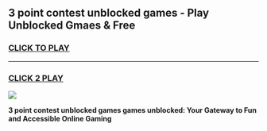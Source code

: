 
## 3 point contest unblocked games - Play Unblocked Gmaes & Free
<h3>
<a href="https://news.freeplayer.one?title=3_point_contest_unblocked_games&ref=23F">CLICK TO PLAY</a></h3>
<hr>

<h3>
<a href="https://news.freeplayer.one?title=3_point_contest_unblocked_games&ref=23F">CLICK 2 PLAY</a>
  
</h3>

<a href="https://news.freeplayer.one?title=3_point_contest_unblocked_games&ref=23F/"><img src="https://clearcache.store/games.png"></a>


**3 point contest unblocked games games unblocked: Your Gateway to Fun and Accessible Online Gaming**
